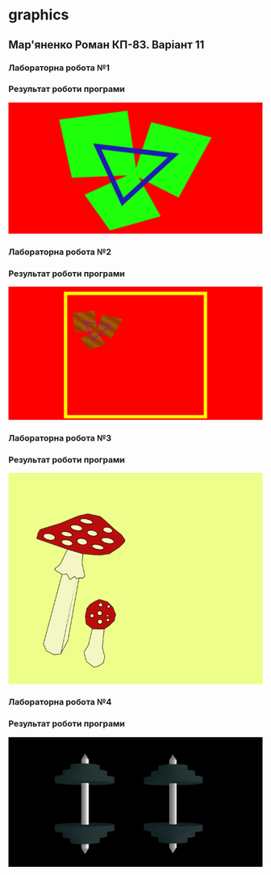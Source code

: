 # graphics

## Мар'яненко Роман КП-83. Варіант 11

### Лабораторна робота №1 

### Результат роботи програми 
![lab1](lab1/lab1.jpg)

### Лабораторна робота №2

### Результат роботи програми
![lab2](lab2/lab2.gif)

### Лабораторна робота №3

### Результат роботи програми
![lab3](lab3/lab3.gif)

### Лабораторна робота №4

### Результат роботи програми
![lab4](lab4/lab4.gif)

